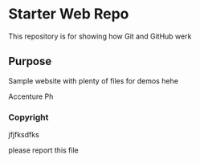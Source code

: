 # Starter Web Repo

This repository is for showing how Git and GitHub werk

## Purpose

Sample website with plenty of files for demos hehe

Accenture Ph

### Copyright
 
 jfjfksdfks
 
 please report this file